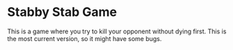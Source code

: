 # Stabby Stab Game

This is a game where you try to kill your opponent without dying first.
This is the most current version, so it might have some bugs.
